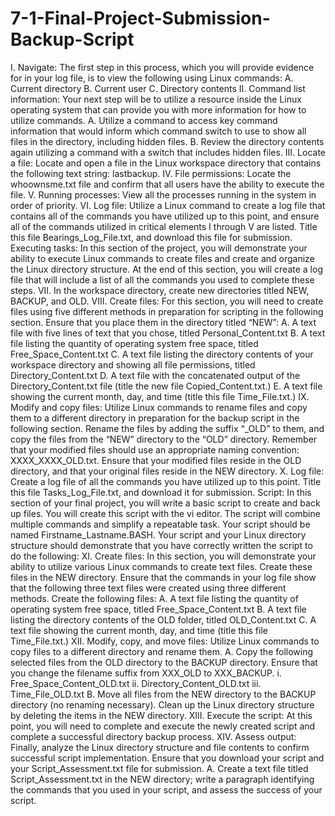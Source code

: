 # 7-1-Final-Project-Submission-Backup-Script
I. Navigate: The first step in this process, which you will provide evidence for in your log file, is to view the following using Linux commands:
A. Current directory
B. Current user
C. Directory contents
II. Command list information: Your next step will be to utilize a resource inside the Linux operating system that can provide you with more information for
how to utilize commands.
A. Utilize a command to access key command information that would inform which command switch to use to show all files in the directory,
including hidden files.
B. Review the directory contents again utilizing a command with a switch that includes hidden files.
III. Locate a file: Locate and open a file in the Linux workspace directory that contains the following text string: lastbackup.
IV. File permissions: Locate the whoownsme.txt file and confirm that all users have the ability to execute the file.
V. Running processes: View all the processes running in the system in order of priority.
VI. Log file: Utilize a Linux command to create a log file that contains all of the commands you have utilized up to this point, and ensure all of the commands
utilized in critical elements I through V are listed. Title this file Bearings_Log_File.txt, and download this file for submission.
Executing tasks: In this section of the project, you will demonstrate your ability to execute Linux commands to create files and create and organize the Linux
directory structure. At the end of this section, you will create a log file that will include a list of all the commands you used to complete these steps.
VII. In the workspace directory, create new directories titled NEW, BACKUP, and OLD.
VIII. Create files: For this section, you will need to create files using five different methods in preparation for scripting in the following section. Ensure that
you place them in the directory titled “NEW”:
A. A text file with five lines of text that you chose, titled Personal_Content.txt
B. A text file listing the quantity of operating system free space, titled Free_Space_Content.txt
C. A text file listing the directory contents of your workspace directory and showing all file permissions, titled Directory_Content.txt
D. A text file with the concatenated output of the Directory_Content.txt file (title the new file Copied_Content.txt.)
E. A text file showing the current month, day, and time (title this file Time_File.txt.)
IX. Modify and copy files: Utilize Linux commands to rename files and copy them to a different directory in preparation for the backup script in the
following section. Rename the files by adding the suffix “_OLD” to them, and copy the files from the “NEW” directory to the “OLD” directory. Remember
that your modified files should use an appropriate naming convention: XXXX_XXXX_OLD.txt. Ensure that your modified files reside in the OLD directory,
and that your original files reside in the NEW directory.
X. Log file: Create a log file of all the commands you have utilized up to this point. Title this file Tasks_Log_File.txt, and download it for submission.
Script: In this section of your final project, you will write a basic script to create and back up files. You will create this script with the vi editor. The script will
combine multiple commands and simplify a repeatable task. Your script should be named Firstname_Lastname.BASH. Your script and your Linux directory
structure should demonstrate that you have correctly written the script to do the following:
XI. Create files: In this section, you will demonstrate your ability to utilize various Linux commands to create text files. Create these files in the NEW
directory. Ensure that the commands in your log file show that the following three text files were created using three different methods. Create the
following files:
A. A text file listing the quantity of operating system free space, titled Free_Space_Content.txt
B. A text file listing the directory contents of the OLD folder, titled OLD_Content.txt
C. A text file showing the current month, day, and time (title this file Time_File.txt.)
XII. Modify, copy, and move files: Utilize Linux commands to copy files to a different directory and rename them.
A. Copy the following selected files from the OLD directory to the BACKUP directory. Ensure that you change the filename suffix from XXX_OLD to
XXX_BACKUP.
i. Free_Space_Content_OLD.txt
ii. Directory_Content_OLD.txt
iii. Time_File_OLD.txt
B. Move all files from the NEW directory to the BACKUP directory (no renaming necessary). Clean up the Linux directory structure by deleting the
items in the NEW directory.
XIII. Execute the script: At this point, you will need to complete and execute the newly created script and complete a successful directory backup process.
XIV. Assess output: Finally, analyze the Linux directory structure and file contents to confirm successful script implementation. Ensure that you download
your script and your Script_Assessment.txt file for submission.
A. Create a text file titled Script_Assessment.txt in the NEW directory; write a paragraph identifying the commands that you used in your script,
and assess the success of your script. 
